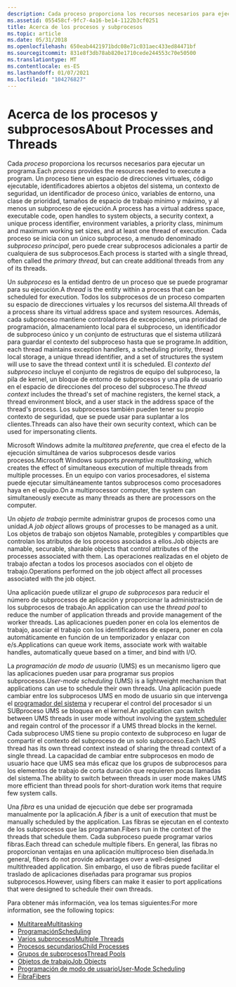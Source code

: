 ```yaml
---
description: Cada proceso proporciona los recursos necesarios para ejecutar un programa.
ms.assetid: 055458cf-9fc7-4a16-be14-1122b3cf0251
title: Acerca de los procesos y subprocesos
ms.topic: article
ms.date: 05/31/2018
ms.openlocfilehash: 650eab4421971bdc08e71c031aec433ed84471bf
ms.sourcegitcommit: 831e8f3db78ab820e1710cede244553c70e50500
ms.translationtype: MT
ms.contentlocale: es-ES
ms.lasthandoff: 01/07/2021
ms.locfileid: "104276827"
---
```

# <a name="about-processes-and-threads"></a><span data-ttu-id="7a435-103">Acerca de los procesos y subprocesos</span><span class="sxs-lookup"><span data-stu-id="7a435-103">About Processes and Threads</span></span>

<span data-ttu-id="7a435-104">Cada *proceso* proporciona los recursos necesarios para ejecutar un programa.</span><span class="sxs-lookup"><span data-stu-id="7a435-104">Each *process* provides the resources needed to execute a program.</span></span> <span data-ttu-id="7a435-105">Un proceso tiene un espacio de direcciones virtuales, código ejecutable, identificadores abiertos a objetos del sistema, un contexto de seguridad, un identificador de proceso único, variables de entorno, una clase de prioridad, tamaños de espacio de trabajo mínimo y máximo, y al menos un subproceso de ejecución.</span><span class="sxs-lookup"><span data-stu-id="7a435-105">A process has a virtual address space, executable code, open handles to system objects, a security context, a unique process identifier, environment variables, a priority class, minimum and maximum working set sizes, and at least one thread of execution.</span></span> <span data-ttu-id="7a435-106">Cada proceso se inicia con un único subproceso, a menudo denominado *subproceso principal*, pero puede crear subprocesos adicionales a partir de cualquiera de sus subprocesos.</span><span class="sxs-lookup"><span data-stu-id="7a435-106">Each process is started with a single thread, often called the *primary thread*, but can create additional threads from any of its threads.</span></span>

<span data-ttu-id="7a435-107">Un *subproceso* es la entidad dentro de un proceso que se puede programar para su ejecución.</span><span class="sxs-lookup"><span data-stu-id="7a435-107">A *thread* is the entity within a process that can be scheduled for execution.</span></span> <span data-ttu-id="7a435-108">Todos los subprocesos de un proceso comparten su espacio de direcciones virtuales y los recursos del sistema.</span><span class="sxs-lookup"><span data-stu-id="7a435-108">All threads of a process share its virtual address space and system resources.</span></span> <span data-ttu-id="7a435-109">Además, cada subproceso mantiene controladores de excepciones, una prioridad de programación, almacenamiento local para el subproceso, un identificador de subproceso único y un conjunto de estructuras que el sistema utilizará para guardar el contexto del subproceso hasta que se programe.</span><span class="sxs-lookup"><span data-stu-id="7a435-109">In addition, each thread maintains exception handlers, a scheduling priority, thread local storage, a unique thread identifier, and a set of structures the system will use to save the thread context until it is scheduled.</span></span> <span data-ttu-id="7a435-110">El *contexto del subproceso* incluye el conjunto de registros de equipo del subproceso, la pila de kernel, un bloque de entorno de subprocesos y una pila de usuario en el espacio de direcciones del proceso del subproceso.</span><span class="sxs-lookup"><span data-stu-id="7a435-110">The *thread context* includes the thread's set of machine registers, the kernel stack, a thread environment block, and a user stack in the address space of the thread's process.</span></span> <span data-ttu-id="7a435-111">Los subprocesos también pueden tener su propio contexto de seguridad, que se puede usar para suplantar a los clientes.</span><span class="sxs-lookup"><span data-stu-id="7a435-111">Threads can also have their own security context, which can be used for impersonating clients.</span></span>

<span data-ttu-id="7a435-112">Microsoft Windows admite la *multitarea preferente*, que crea el efecto de la ejecución simultánea de varios subprocesos desde varios procesos.</span><span class="sxs-lookup"><span data-stu-id="7a435-112">Microsoft Windows supports *preemptive multitasking*, which creates the effect of simultaneous execution of multiple threads from multiple processes.</span></span> <span data-ttu-id="7a435-113">En un equipo con varios procesadores, el sistema puede ejecutar simultáneamente tantos subprocesos como procesadores haya en el equipo.</span><span class="sxs-lookup"><span data-stu-id="7a435-113">On a multiprocessor computer, the system can simultaneously execute as many threads as there are processors on the computer.</span></span>

<span data-ttu-id="7a435-114">Un *objeto de trabajo* permite administrar grupos de procesos como una unidad.</span><span class="sxs-lookup"><span data-stu-id="7a435-114">A *job object* allows groups of processes to be managed as a unit.</span></span> <span data-ttu-id="7a435-115">Los objetos de trabajo son objetos Namable, protegibles y compartibles que controlan los atributos de los procesos asociados a ellos.</span><span class="sxs-lookup"><span data-stu-id="7a435-115">Job objects are namable, securable, sharable objects that control attributes of the processes associated with them.</span></span> <span data-ttu-id="7a435-116">Las operaciones realizadas en el objeto de trabajo afectan a todos los procesos asociados con el objeto de trabajo.</span><span class="sxs-lookup"><span data-stu-id="7a435-116">Operations performed on the job object affect all processes associated with the job object.</span></span>

<span data-ttu-id="7a435-117">Una aplicación puede utilizar el *grupo de subprocesos* para reducir el número de subprocesos de aplicación y proporcionar la administración de los subprocesos de trabajo.</span><span class="sxs-lookup"><span data-stu-id="7a435-117">An application can use the *thread pool* to reduce the number of application threads and provide management of the worker threads.</span></span> <span data-ttu-id="7a435-118">Las aplicaciones pueden poner en cola los elementos de trabajo, asociar el trabajo con los identificadores de espera, poner en cola automáticamente en función de un temporizador y enlazar con e/s.</span><span class="sxs-lookup"><span data-stu-id="7a435-118">Applications can queue work items, associate work with waitable handles, automatically queue based on a timer, and bind with I/O.</span></span>

<span data-ttu-id="7a435-119">La *programación de modo de usuario* (UMS) es un mecanismo ligero que las aplicaciones pueden usar para programar sus propios subprocesos.</span><span class="sxs-lookup"><span data-stu-id="7a435-119">*User-mode scheduling* (UMS) is a lightweight mechanism that applications can use to schedule their own threads.</span></span> <span data-ttu-id="7a435-120">Una aplicación puede cambiar entre los subprocesos UMS en modo de usuario sin que intervenga el [programador del sistema](scheduling.md) y recuperar el control del procesador si un SUBproceso UMS se bloquea en el kernel.</span><span class="sxs-lookup"><span data-stu-id="7a435-120">An application can switch between UMS threads in user mode without involving the [system scheduler](scheduling.md) and regain control of the processor if a UMS thread blocks in the kernel.</span></span> <span data-ttu-id="7a435-121">Cada subproceso UMS tiene su propio contexto de subproceso en lugar de compartir el contexto del subproceso de un solo subproceso.</span><span class="sxs-lookup"><span data-stu-id="7a435-121">Each UMS thread has its own thread context instead of sharing the thread context of a single thread.</span></span> <span data-ttu-id="7a435-122">La capacidad de cambiar entre subprocesos en modo de usuario hace que UMS sea más eficaz que los grupos de subprocesos para los elementos de trabajo de corta duración que requieren pocas llamadas del sistema.</span><span class="sxs-lookup"><span data-stu-id="7a435-122">The ability to switch between threads in user mode makes UMS more efficient than thread pools for short-duration work items that require few system calls.</span></span>

<span data-ttu-id="7a435-123">Una *fibra* es una unidad de ejecución que debe ser programada manualmente por la aplicación.</span><span class="sxs-lookup"><span data-stu-id="7a435-123">A *fiber* is a unit of execution that must be manually scheduled by the application.</span></span> <span data-ttu-id="7a435-124">Las fibras se ejecutan en el contexto de los subprocesos que las programan.</span><span class="sxs-lookup"><span data-stu-id="7a435-124">Fibers run in the context of the threads that schedule them.</span></span> <span data-ttu-id="7a435-125">Cada subproceso puede programar varios fibras.</span><span class="sxs-lookup"><span data-stu-id="7a435-125">Each thread can schedule multiple fibers.</span></span> <span data-ttu-id="7a435-126">En general, las fibras no proporcionan ventajas en una aplicación multiproceso bien diseñada.</span><span class="sxs-lookup"><span data-stu-id="7a435-126">In general, fibers do not provide advantages over a well-designed multithreaded application.</span></span> <span data-ttu-id="7a435-127">Sin embargo, el uso de fibras puede facilitar el traslado de aplicaciones diseñadas para programar sus propios subprocesos.</span><span class="sxs-lookup"><span data-stu-id="7a435-127">However, using fibers can make it easier to port applications that were designed to schedule their own threads.</span></span>

<span data-ttu-id="7a435-128">Para obtener más información, vea los temas siguientes:</span><span class="sxs-lookup"><span data-stu-id="7a435-128">For more information, see the following topics:</span></span>

-   [<span data-ttu-id="7a435-129">Multitarea</span><span class="sxs-lookup"><span data-stu-id="7a435-129">Multitasking</span></span>](multitasking.md)
-   [<span data-ttu-id="7a435-130">Programación</span><span class="sxs-lookup"><span data-stu-id="7a435-130">Scheduling</span></span>](scheduling.md)
-   [<span data-ttu-id="7a435-131">Varios subprocesos</span><span class="sxs-lookup"><span data-stu-id="7a435-131">Multiple Threads</span></span>](multiple-threads.md)
-   [<span data-ttu-id="7a435-132">Procesos secundarios</span><span class="sxs-lookup"><span data-stu-id="7a435-132">Child Processes</span></span>](child-processes.md)
-   [<span data-ttu-id="7a435-133">Grupos de subprocesos</span><span class="sxs-lookup"><span data-stu-id="7a435-133">Thread Pools</span></span>](thread-pools.md)
-   [<span data-ttu-id="7a435-134">Objetos de trabajo</span><span class="sxs-lookup"><span data-stu-id="7a435-134">Job Objects</span></span>](job-objects.md)
-   [<span data-ttu-id="7a435-135">Programación de modo de usuario</span><span class="sxs-lookup"><span data-stu-id="7a435-135">User-Mode Scheduling</span></span>](user-mode-scheduling.md)
-   [<span data-ttu-id="7a435-136">Fibra</span><span class="sxs-lookup"><span data-stu-id="7a435-136">Fibers</span></span>](fibers.md)

 

 



